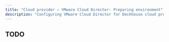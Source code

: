 ```yaml
---
title: "Cloud provider — VMware Cloud Director: Preparing environment"
description: "Configuring VMware Cloud Director for Deckhouse cloud provider operation."
---
```


<!-- AUTHOR! Don't forget to update getting started if necessary -->

## TODO
